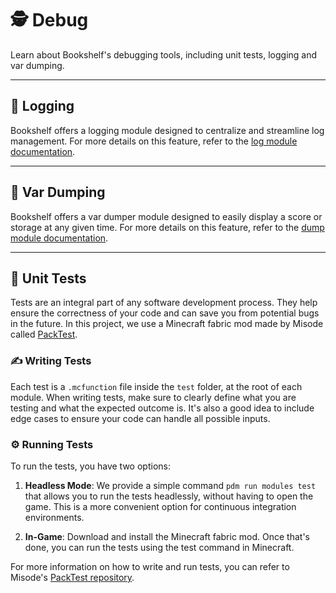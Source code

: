 # 🕵️ Debug

Learn about Bookshelf's debugging tools, including unit tests, logging and var dumping.

---

## 📄 Logging

Bookshelf offers a logging module designed to centralize and streamline log management. For more details on this feature, refer to the [log module documentation](project:../modules/log.md).

---

## 🔬 Var Dumping

Bookshelf offers a var dumper module designed to easily display a score or storage at any given time. For more details on this feature, refer to the [dump module documentation](project:../modules/dump.md).

---

## 🧪 Unit Tests

Tests are an integral part of any software development process. They help ensure the correctness of your code and can save you from potential bugs in the future. In this project, we use a Minecraft fabric mod made by Misode called [PackTest](https://github.com/misode/packtest).

### ✍️ Writing Tests

Each test is a `.mcfunction` file inside the `test` folder, at the root of each module.
When writing tests, make sure to clearly define what you are testing and what the expected outcome is. It's also a good idea to include edge cases to ensure your code can handle all possible inputs.

### ⚙️ Running Tests

To run the tests, you have two options:

1. **Headless Mode**: We provide a simple command `pdm run modules test` that allows you to run the tests headlessly, without having to open the game. This is a more convenient option for continuous integration environments.

2. **In-Game**: Download and install the Minecraft fabric mod. Once that's done, you can run the tests using the test command in Minecraft.

For more information on how to write and run tests, you can refer to Misode's [PackTest repository](https://github.com/misode/packtest).
